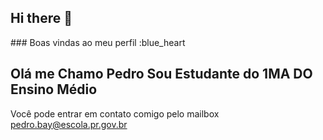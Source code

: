 ## Hi there 👋

<!--
**Pedrohenriquekluppellbay/Pedrohenriquekluppellbay** is a ✨ _special_ ✨ repository because its `README.md` (this file) appears on your GitHub profile.

Here are some ideas to get you started:

- 🔭 I’m currently working on ...
- 🌱 I’m currently learning ...
- 👯 I’m looking to collaborate on ...
- 🤔 I’m looking for help with ...
- 💬 Ask me about ...
- 📫 How to reach me: ...
- 😄 Pronouns: ...
- ⚡ Fun fact: ...
--> ### Boas vindas ao meu perfil :blue_heart
## Olá me Chamo Pedro Sou Estudante do 1MA DO Ensino Médio 
Você pode entrar em contato comigo pelo mailbox 
pedro.bay@escola.pr.gov.br
